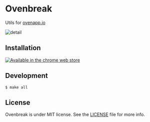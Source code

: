 # Ovenbreak

Utils for [ovenapp.io](https://ovenapp.io)

![detail](https://user-images.githubusercontent.com/931655/52334439-09f90180-2a43-11e9-9e09-5e1dade6e5cc.png)

## Installation

[![Available in the chrome web store](https://developer.chrome.com/webstore/images/ChromeWebStore_BadgeWBorder_v2_206x58.png)](https://chrome.google.com/webstore/detail/ovenbreak/pbcfddahkfochmnecgifjeldojkhioid)

## Development

```
$ make all
```

## License

Ovenbreak is under MIT license. See the [LICENSE](LICENSE) file for more info.

